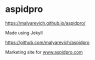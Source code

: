 # aspidpro
https://malyarevich.github.io/aspidpro/

Made using Jekyll

https://github.com/malyarevich/aspidpro

Marketing site for www.aspidpro.com



